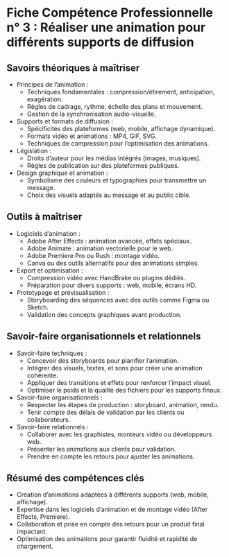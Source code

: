 # Fiche Compétence Professionnelle n° 3 : Réaliser une animation pour différents supports de diffusion
## Savoirs théoriques à maîtriser
* Principes de l’animation :
    * Techniques fondamentales : compression/étirement, anticipation, exagération.
    * Règles de cadrage, rythme, échelle des plans et mouvement.
    * Gestion de la synchronisation audio-visuelle.
* Supports et formats de diffusion :
    * Spécificités des plateformes (web, mobile, affichage dynamique).
    * Formats vidéo et animations : MP4, GIF, SVG.
    * Techniques de compression pour l’optimisation des animations.
* Législation :
    * Droits d’auteur pour les médias intégrés (images, musiques).
    * Règles de publication sur des plateformes publiques.
* Design graphique et animation :
    * Symbolisme des couleurs et typographies pour transmettre un message.
    * Choix des visuels adaptés au message et au public cible.
## Outils à maîtriser
* Logiciels d’animation :
    * Adobe After Effects : animation avancée, effets spéciaux.
    * Adobe Animate : animation vectorielle pour le web.
    * Adobe Premiere Pro ou Rush : montage vidéo.
    * Canva ou des outils alternatifs pour des animations simples.
* Export et optimisation :
    * Compression vidéo avec HandBrake ou plugins dédiés.
    * Préparation pour divers supports : web, mobile, écrans HD.
* Prototypage et prévisualisation :
    * Storyboarding des séquences avec des outils comme Figma ou Sketch.
    * Validation des concepts graphiques avant production.
## Savoir-faire organisationnels et relationnels
* Savoir-faire techniques :
    * Concevoir des storyboards pour planifier l’animation.
    * Intégrer des visuels, textes, et sons pour créer une animation cohérente.
    * Appliquer des transitions et effets pour renforcer l’impact visuel.
    * Optimiser le poids et la qualité des fichiers pour les supports finaux.
* Savoir-faire organisationnels :
    * Respecter les étapes de production : storyboard, animation, rendu.
    * Tenir compte des délais de validation par les clients ou collaborateurs.
* Savoir-faire relationnels :
    * Collaborer avec les graphistes, monteurs vidéo ou développeurs web.
    * Présenter les animations aux clients pour validation.
    * Prendre en compte les retours pour ajuster les animations.
## Résumé des compétences clés
* Création d’animations adaptées à différents supports (web, mobile, affichage).
* Expertise dans les logiciels d’animation et de montage vidéo (After Effects, Premiere).
* Collaboration et prise en compte des retours pour un produit final impactant.
* Optimisation des animations pour garantir fluidité et rapidité de chargement.